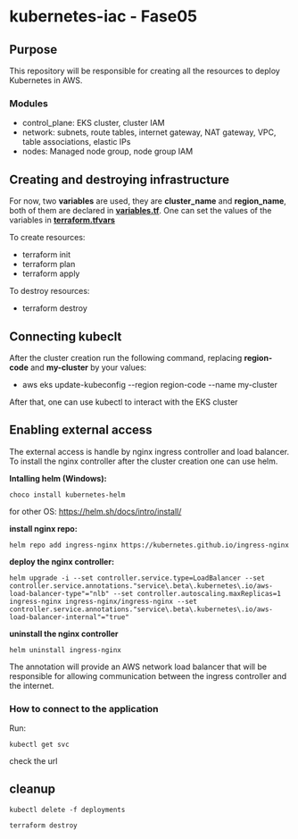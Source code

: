 ﻿# kubernetes-iac - Fase05

## Purpose
This repository will be responsible
for creating all the resources to deploy
Kubernetes in AWS.

### Modules
- control_plane: EKS cluster, cluster IAM
- network: subnets, route tables, internet gateway, NAT gateway, VPC, 
            table associations, elastic IPs
- nodes: Managed node group, node group IAM

## Creating and destroying infrastructure
For now, two **variables** are used, they are
**cluster_name** and **region_name**, both of them are
declared in [**variables.tf**](variables.tf). 
One can set the values of the variables in
[**terraform.tfvars**](terraform.tfvars)

To create resources:
- terraform init
- terraform plan
- terraform apply

To destroy resources:
- terraform destroy

## Connecting kubeclt
After the cluster creation run the following command, replacing
**region-code** and **my-cluster** by your values:
- aws eks update-kubeconfig --region region-code --name my-cluster

After that, one can use kubectl to interact with the EKS cluster


## Enabling external access
The external access is handle by nginx ingress controller
and load balancer. To install the nginx controller after
the cluster creation one can use helm.

**Intalling helm (Windows):**
```
choco install kubernetes-helm
```

for other OS: https://helm.sh/docs/intro/install/

**install nginx repo:**
```
helm repo add ingress-nginx https://kubernetes.github.io/ingress-nginx
```

**deploy the nginx controller:**
```
helm upgrade -i --set controller.service.type=LoadBalancer --set controller.service.annotations."service\.beta\.kubernetes\.io/aws-load-balancer-type"="nlb" --set controller.autoscaling.maxReplicas=1 ingress-nginx ingress-nginx/ingress-nginx --set controller.service.annotations."service\.beta\.kubernetes\.io/aws-load-balancer-internal"="true"
```

**uninstall the nginx controller**
```
helm uninstall ingress-nginx
```

The annotation will provide an AWS network load balancer that
will be responsible for allowing communication between the
ingress controller and the internet.

### How to connect to the application
Run:
```
kubectl get svc
```

check the url

## cleanup

```
kubectl delete -f deployments
```

```
terraform destroy
```

